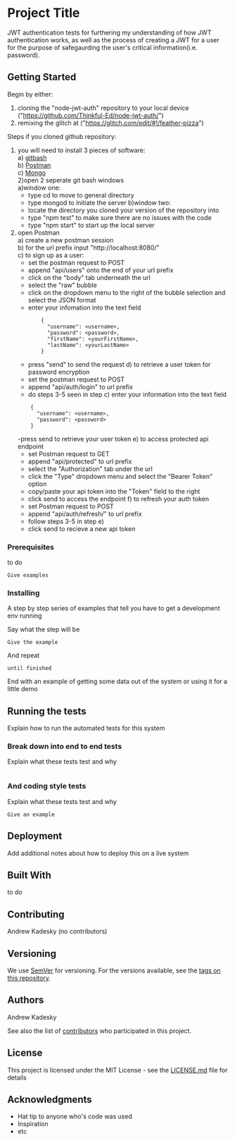 # Project Title

JWT authentication tests for furthering my understanding of how JWT authentication works, as well as the process of creating a JWT for a user
for the purpose of safegaurding the user's critical information(i.e. password).

## Getting Started

Begin by either:
  1) cloning the "node-jwt-auth" repository to your local device ("https://github.com/Thinkful-Ed/node-jwt-auth/")
  2) remixing the glitch at ("https://glitch.com/edit/#!/feather-pizza")
  
Steps if you cloned github repository:  
  1) you will need to install 3 pieces of software:  
    a) [gitbash](https://gitforwindows.org/)  
    b) [Postman](https://www.getpostman.com/)  
    c) [Mongo](https://www.mongodb.com/download-center#community)  
  2)open 2 seperate git bash windows  
    a)window one:  
      - type cd to move to general directory
      - type mongod to initiate the server
    b)window two:  
      - locate the directory you cloned your version of the repository into
      - type "npm test" to make sure there are no issues with the code
      - type "npm start" to start up the local server
  3) open Postman  
    a) create a new postman session  
    b) for the url prefix input "http://localhost:8080/"  
    c) to sign up as a user:  
      - set the postman request to POST
      - append "api/users" onto the end of your url prefix
      - click on the "body" tab underneath the url
      - select the "raw" bubble
      - click on the dropdown menu to the right of the bubble selection and select the JSON format
      - enter your infomation into the text field
        ```
            {
              "username": <username>,
              "password": <password>,
              "firstName": <yourFirstName>,
              "lastName": <yourLastName>
            }
        ```
      - press "send" to send the request
    d) to retrieve a user token for password encryption
      - set the postman request to POST
      - append "api/auth/login" to url prefix
      - do steps 3-5 seen in step c)
      enter your information into the text field
      ```
          {
            "username": <username>,
            "password": <password>
          }
      ```
      -press send to retrieve your user token
    e) to access protected api endpoint
      - set Postman request to GET
      - append "api/protected" to url prefix
      - select the "Authorization" tab under the url
      - click the "Type" dropdown menu and select the "Bearer Token" option
      - copy/paste your api token into the "Token" field to the right
      - click send to access the endpoint
    f) to refresh your auth token
      - set Postman request to POST
      - append "api/auth/refresh/" to url prefix
      - follow steps 3-5 in step e)
      - click send to recieve a new api token
  

### Prerequisites

to do

```
Give examples
```

### Installing

A step by step series of examples that tell you have to get a development env running

Say what the step will be

```
Give the example
```

And repeat

```
until finished
```

End with an example of getting some data out of the system or using it for a little demo

## Running the tests

Explain how to run the automated tests for this system

### Break down into end to end tests

Explain what these tests test and why

```

```

### And coding style tests

Explain what these tests test and why

```
Give an example
```

## Deployment

Add additional notes about how to deploy this on a live system

## Built With

to do

## Contributing

Andrew Kadesky (no contributors)

## Versioning

We use [SemVer](http://semver.org/) for versioning. For the versions available, see the [tags on this repository](https://github.com/your/project/tags).

## Authors
Andrew Kadesky

See also the list of [contributors](https://github.com/your/project/contributors) who participated in this project.

## License

This project is licensed under the MIT License - see the [LICENSE.md](LICENSE.md) file for details

## Acknowledgments

* Hat tip to anyone who's code was used
* Inspiration
* etc

